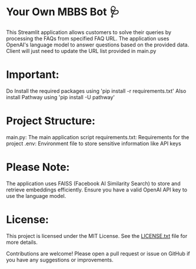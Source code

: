 # Your Own MBBS Bot 🩺

This Streamlit application allows customers to solve their queries by processing the FAQs from specified FAQ URL. The application uses OpenAI's language model to answer questions based on the provided data.
Client will just need to update the URL list provided in main.py

# Important:

Do Install the required packages using 'pip install -r requirements.txt'
Also install Pathway using 'pip install -U pathway'

# Project Structure:

main.py: The main application script
requirements.txt: Requirements for the project
.env: Environment file to store sensitive information like API keys

# Please Note:
The application uses FAISS (Facebook AI Similarity Search) to store and retrieve embeddings efficiently.
Ensure you have a valid OpenAI API key to use the language model.

# License:
This project is licensed under the MIT License. See the [LICENSE.txt](LICENSE.txt) file for more details.

Contributions are welcome! Please open a pull request or issue on GitHub if you have any suggestions or improvements.
